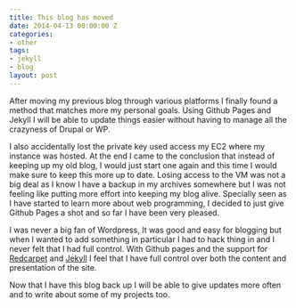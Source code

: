 ```yaml
---
title: This blog has moved
date: 2014-04-13 00:00:00 Z
categories:
- other
tags:
- jekyll
- blog
layout: post
---
```


After moving my previous blog through various platforms I finally found a method that matches more my personal goals. Using Github Pages and Jekyll I will be able to update things easier without having to manage all the crazyness of Drupal or WP.

I also accidentally lost the private key used access my EC2 where my instance was hosted. At the end I came to the conclusion that instead of keeping up my old blog, I would just start one again and this time I would make sure to keep this more up to date. 
Losing access to the VM was not a big deal as I know I have a backup in my archives somewhere but I was not feeling like putting more effort into keeping my blog alive. Specially seen as I have started to learn more about web programming, I decided to just give Github Pages a shot and so far I have been very pleased. 

I was never a big fan of Wordpress, It was good and easy for blogging but when I wanted to add something in particular I had to hack thing in and I never felt that I had full control. With Github pages and the support for [Redcarpet](https://github.com/vmg/redcarpet) and [Jekyll](https://jekyllrb.com/) I feel that I have full control over both the content and presentation of the site.

Now that I have this blog back up I will be able to give updates more often and to write about some of my projects too.
